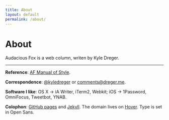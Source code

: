 ```yaml
---
title: About
layout: default
permalink: /about/
---
```

# About

Audacious Fox is a web column, writen by Kyle Dreger.

<hr class="large-break">

**Reference**: [AF Manual of Style](/style-guide).

**Correspondence**: [@kyledreger](http://twitter.com/kyledreger) or <comments@dreger.me>.

**Software I like**: OS X &rarr; iA Writer, iTerm2, Webkit; iOS &rarr; 1Password, OmniFocus, Tweetbot, YNAB.

**Colophon**: [GitHub pages](https://pages.github.com/) and [Jekyll](https://github.com/mojombo/jekyll). The domain lives on [Hover](http://hover.com). Type is set in Open Sans.

